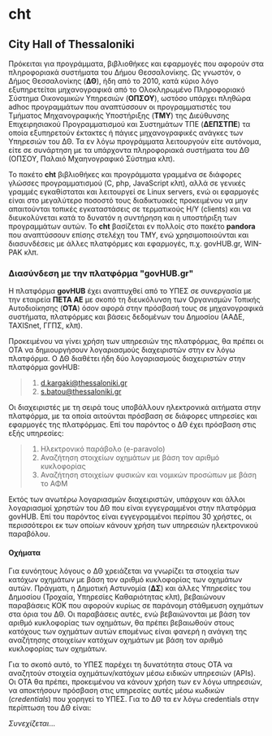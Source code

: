 # cht
## City Hall of Thessaloniki

Πρόκειται για προγράμματα, βιβλιοθήκες και εφαρμογές που αφορούν στα πληροφοριακά συστήματα του Δήμου Θεσσαλονίκης. Ως γνωστόν, ο Δήμος Θεσσαλονίκης (**ΔΘ**), ήδη από το 2010, κατά κύριο λόγο εξυπηρετείται μηχανογραφικά από το Ολοκληρωμένο Πληροφοριακό Σύστημα Οικονομικών Υπηρεσιών (**ΟΠΣΟΥ**), ωστόσο υπάρχει πληθώρα adhoc προγραμμάτων που αναπτύσσουν οι προγραμματιστές του Τμήματος Μηχανογραφικής Υποστήριξης (**ΤΜΥ**) της Διεύθυνσης Επιχειρησιακού Προγραμματισμού και Συστημάτων ΤΠΕ (**ΔΕΠΣΤΠΕ**) τα οποία εξυπηρετούν έκτακτες ή πάγιες μηχανογραφικές ανάγκες των Υπηρεσιών του ΔΘ. Τα εν λόγω προγράμματα λειτουργούν είτε αυτόνομα, είτε σε συνάρτηση με τα υπάρχοντα πληροφοριακά συστήματα του ΔΘ (ΟΠΣΟΥ, Παλαιό Μχαηνογραφικό Σύστημα κλπ).

Το πακέτο **cht** βιβλιοθήκες και προγράμματα γραμμένα σε διάφορες γλώσσες προγραμματισμού (C, php, JavaScript κλπ), αλλά σε γενικές γραμμές εγκαθίσταται και λειτουργεί σε Linux servers, ενώ οι εφαρμογές είναι στο μεγαλύτερο ποσοστό τους διαδικτυακές προκειμένου να μην απαιτούνται τοπικές εγκαταστάσεις σε τερματικούς Η/Υ (clients) και να διευκολύνεται κατά το δυνατόν η συντήρηση και η υποστήριξη των προγραμμάτων αυτών. Το **cht** βασίζεται εν πολλοίς στο πακέτο **pandora** που αναπτύσσουν επίσης στελέχη του ΤΜΥ, ενώ χρησιμοποιούνται και διασυνδέσεις με άλλες πλατφόρμες και εφαρμογές, π.χ. govHUB.gr, WIN-PAK κλπ.

### Διασύνδεση με την πλατφόρμα "govHUB.gr"

Η πλατφόρμα **govHUB** έχει αναπτυχθεί από το ΥΠΕΣ σε συνεργασία με την εταιρεία **ΠΕΤΑ ΑΕ** με σκοπό τη διευκόλυνση των Οργανισμών Τοπικής Αυτοδιοίκησης (**ΟΤΑ**) όσον αφορά στην πρόσβασή τους σε μηχανογραφικά συστήματα, πλατφόρμες και βάσεις δεδομένων του Δημοσίου (ΑΑΔΕ, TAXISnet, ΓΓΠΣ, κλπ).

Προκειμένου να γίνει χρήση των υπηρεσιών της πλατφόρμας, θα πρέπει οι ΟΤΑ να δημιουργήσουν λογαριασμούς διαχειριστών στην εν λόγω πλατφόρμα. Ο ΔΘ διαθέτει ήδη δύο λογαριασμούς διαχειριστών στην πλατφόρμα govHUB:

>1. d.kargaki@thessaloniki.gr
>1. s.batou@thessaloniki.gr

Οι διαχειριστές με τη σειρά τους υποβάλλουν ηλεκτρονικά αιτήματα στην πλατφόρμα, με τα οποία αιτούνται πρόσβαση σε διάφορες υπηρεσίες και εφαρμογές της πλατφόρμας. Επί του παρόντος ο ΔΘ έχει πρόσβαση στις εξής υπηρεσίες:

>1. Ηλεκτρονικό παράβολο (e-paravolo)
>1. Αναζήτηση στοιχείων οχημάτων με βάση τον αριθμό κυκλοφορίας
>1. Αναζήτηση στοιχείων φυσικών και νομικών προσώπων με βάση το ΑΦΜ

Εκτός των ανωτέρω λογαριασμών διαχειριστών, υπάρχουν και άλλοι λογαριασμοί χρηστών του ΔΘ που είναι εγγεγραμμένοι στην πλατφόρμα govHUB. Επί του παρόντος είναι εγγεγραμμένοι περίπου 30 χρήστες, οι περισσότεροι εκ των οποίων κάνουν χρήση των υπηρεσιών ηλεκτρονικού παραβόλου.

#### Οχήματα

Για ευνόητους λόγους ο ΔΘ χρειάζεται να γνωρίζει τα στοιχεία των κατόχων οχημάτων με βάση τον αριθμό κυκλοφορίας των οχημάτων αυτών. Πράγματι, η Δημοτική Αστυνομία (**ΔΣ**) και άλλες Υπηρεσίες του Δημοσίου (Τροχαία, Υπηρεσίες Καθαριότητας κλπ), βεβαιώνουν παραβάσεις ΚΟΚ που αφορούν κυρίως σε παράνομη στάθμευση οχημάτων στα όρια του ΔΘ. Οι παραβάσεις αυτές, ενώ βεβαιώνονται με βάση τον αριθμό κυκλοφορίας των οχημάτων, θα πρέπει βεβαιωθούν στους κατόχους των οχημάτων αυτών επομένως είναι φανερή η ανάγκη της αναζήτησης στοιχείων κατόχων οχημάτων με βάση τον αριθμό κυκλοφορίας των οχημάτων.

Για το σκοπό αυτό, το ΥΠΕΣ παρέχει τη δυνατότητα στους ΟΤΑ να αναζητούν στοιχεία οχημάτων/κατόχων μέσω ειδικών υπηρεσιών (APIs). Οι ΟΤΑ θα πρέπει, προκειμένου να κάνουν χρήση των εν λόγω υπηρεσιών, να αποκτήσουν πρόσβαση στις υπηρεσίες αυτές μέσω κωδικών (_credentials_) που χορηγεί το ΥΠΕΣ. Για το ΔΘ τα εν λόγω credentials στην περίπτωση του ΔΘ είναι:

_Συνεχίζεται_…
